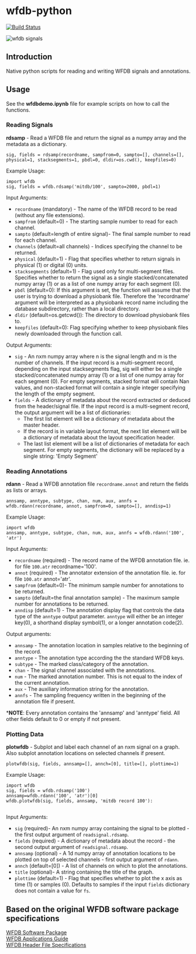 # wfdb-python

[![Build Status](https://travis-ci.org/MIT-LCP/wfdb-python.svg?branch=master)](https://travis-ci.org/MIT-LCP/wfdb-python)

![wfdb signals](https://raw.githubusercontent.com/MIT-LCP/wfdb-python/master/demoimg1.png)


## Introduction
Native python scripts for reading and writing WFDB signals and annotations.

## Usage

See the **wfdbdemo.ipynb** file for example scripts on how to call the functions.

### Reading Signals

**rdsamp** - Read a WFDB file and return the signal as a numpy array and the metadata as a dictionary. 

```
sig, fields = rdsamp(recordname, sampfrom=0, sampto=[], channels=[], physical=1, stacksegments=1, pbdl=0, dldir=os.cwd(), keepfiles=0)
```

Example Usage:
```
import wfdb
sig, fields = wfdb.rdsamp('mitdb/100', sampto=2000, pbdl=1)
```

Input Arguments: 

* `recordname` (mandatory) - The name of the WFDB record to be read (without any file extensions).
* `sampfrom` (default=0) - The starting sample number to read for each channel.
* `sampto` (default=length of entire signal)- The final sample number to read for each channel.
* `channels` (default=all channels) - Indices specifying the channel to be returned.
* `physical` (default=1) - Flag that specifies whether to return signals in physical (1) or digital (0) units.
* `stacksegments` (default=1) - Flag used only for multi-segment files. Specifies whether to return the signal as a single stacked/concatenated numpy array (1) or as a list of one numpy array for each segment (0). 
* `pbdl` (default=0): If this argument is set, the function will assume that the user is trying to download a physiobank file. Therefore the 'recordname' argument will be interpreted as a physiobank record name including the database subdirectory, rather than a local directory.
* `dldir` (default=os.getcwd()): The directory to download physiobank files to.
* `keepfiles` (default=0): Flag specifying whether to keep physiobank files newly downloaded through the function call.


Output Arguments:
* `sig` - An nxm numpy array where n is the signal length and m is the number of channels.  If the input record is a multi-segment record, depending on the input stacksegments flag, sig will either be a single stacked/concatenated numpy array (1) or a list of one numpy array for each segment (0). For empty segments, stacked format will contain Nan values, and non-stacked format will contain a single integer specifying the length of the empty segment.
* `fields` - A dictionary of metadata about the record extracted or deduced from the header/signal file.  If the input record is a multi-segment record, the output argument will be a list of dictionaries:
	* The first list element will be a dictionary of metadata about the master header.
	* If the record is in variable layout format, the next list element will be a dictionary of metadata about the layout specification header.
	* The last list element will be a list of dictionaries of metadata for each segment. For empty segments, the dictionary will be replaced by a single string: 'Empty Segment'



### Reading Annotations

**rdann** - Read a WFDB annotation file `recordname.annot` and return the fields as lists or arrays.

```
annsamp, anntype, subtype, chan, num, aux, annfs = wfdb.rdann(recordname, annot, sampfrom=0, sampto=[], anndisp=1)
```

Example Usage:
```
import wfdb
annsamp, anntype, subtype, chan, num, aux, annfs = wfdb.rdann('100', 'atr')
```

Input Arguments: 

* `recordname` (required) - The record name of the WFDB annotation file. ie. for file `100.atr` recordname='100'.
* `annot` (required) - The annotator extension of the annotation file. ie. for file `100.atr` annot='atr'.
* `sampfrom` (default=0)- The minimum sample number for annotations to be returned.
* `sampto` (default=the final annotation sample) - The maximum sample number for annotations to be returned.
* `anndisp` (default=1) - The annotation display flag that controls the data type of the `anntype` output parameter. `anntype` will either be an integer key(0), a shorthand display symbol(1), or a longer annotation code(2).

Output arguments: 

* `annsamp` - The annotation location in samples relative to the beginning of the record.
* `anntype` - The annotation type according the the standard WFDB keys.
* `subtype` - The marked class/category of the annotation.
* `chan` - The signal channel associated with the annotations.
* `num` - The marked annotation number. This is not equal to the index of the current annotation.
* `aux` - The auxiliary information string for the annotation.
* `annfs` - The sampling frequency written in the beginning of the annotation file if present.

***NOTE**: Every annotation contains the 'annsamp' and 'anntype' field. All other fields default to 0 or empty if not present. 


### Plotting Data

**plotwfdb** - Subplot and label each channel of an nxm signal on a graph. Also subplot annotation locations on selected channels if present.  

```
plotwfdb(sig, fields, annsamp=[], annch=[0], title=[], plottime=1)
```

Example Usage:
```
import wfdb
sig, fields = wfdb.rdsamp('100')
annsamp=wfdb.rdann('100', 'atr')[0]
wfdb.plotwfdb(sig, fields, annsamp, 'mitdb record 100'): 
 
```

Input Arguments: 
* `sig` (required)- An nxm numpy array containing the signal to be plotted - the first output argument of `readsignal.rdsamp`.
* `fields` (required) - A dictionary of metadata about the record - the second output argument of `readsignal.rdsamp`.
* `annsamp` (optional) - A 1d numpy array of annotation locations to be plotted on top of selected channels - first output argument of `rdann`.
* `annch` (default=[0]) - A list of channels on which to plot the annotations.  
* `title` (optional)- A string containing the title of the graph.
* `plottime` (default=1) - Flag that specifies whether to plot the x axis as time (1) or samples (0). Defaults to samples if the input `fields` dictionary does not contain a value for `fs`.


## Based on the original WFDB software package specifications

[WFDB Software Package](http://physionet.org/physiotools/wfdb.shtml)  
[WFDB Applications Guide](http://physionet.org/physiotools/wag/)  
[WFDB Header File Specifications](https://physionet.org/physiotools/wag/header-5.htm)  
